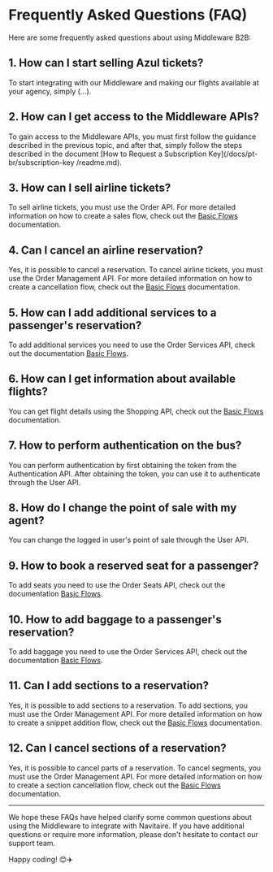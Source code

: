 # Frequently Asked Questions (FAQ)

Here are some frequently asked questions about using Middleware B2B:

## 1. How can I start selling Azul tickets?

To start integrating with our Middleware and making our flights available at your agency, simply (...).

## 2. How can I get access to the Middleware APIs?

To gain access to the Middleware APIs, you must first follow the guidance described in the previous topic, and after that, simply follow the steps described in the document [How to Request a Subscription Key](/docs/pt-br/subscription-key /readme.md).

## 3. How can I sell airline tickets?

To sell airline tickets, you must use the Order API. For more detailed information on how to create a sales flow, check out the [Basic Flows](/postman/middleware_b2b-release_golive.postman_collection.json) documentation.

## 4. Can I cancel an airline reservation?

Yes, it is possible to cancel a reservation.
To cancel airline tickets, you must use the Order Management API. For more detailed information on how to create a cancellation flow, check out the [Basic Flows](/postman/middleware_b2b-release_golive.postman_collection.json) documentation.

## 5. How can I add additional services to a passenger's reservation?

To add additional services you need to use the Order Services API, check out the documentation [Basic Flows](/postman/middleware_b2b-release_golive.postman_collection.json).

## 6. How can I get information about available flights?

You can get flight details using the Shopping API, check out the [Basic Flows](/postman/middleware_b2b-release_golive.postman_collection.json) documentation.

## 7. How to perform authentication on the bus?

You can perform authentication by first obtaining the token from the Authentication API. After obtaining the token, you can use it to authenticate through the User API.

## 8. How do I change the point of sale with my agent?

You can change the logged in user's point of sale through the User API.

## 9. How to book a reserved seat for a passenger?

To add seats you need to use the Order Seats API, check out the documentation [Basic Flows](/postman/middleware_b2b-release_golive.postman_collection.json).

## 10. How to add baggage to a passenger's reservation?

To add baggage you need to use the Order Services API, check out the documentation [Basic Flows](/postman/middleware_b2b-release_golive.postman_collection.json).

## 11. Can I add sections to a reservation?

Yes, it is possible to add sections to a reservation.
To add sections, you must use the Order Management API. For more detailed information on how to create a snippet addition flow, check out the [Basic Flows](/postman/middleware_b2b-release_golive.postman_collection.json) documentation.

## 12. Can I cancel sections of a reservation?

Yes, it is possible to cancel parts of a reservation.
To cancel segments, you must use the Order Management API. For more detailed information on how to create a section cancellation flow, check out the [Basic Flows](/postman/middleware_b2b-release_golive.postman_collection.json) documentation.

---

We hope these FAQs have helped clarify some common questions about using the Middleware to integrate with Navitaire. If you have additional questions or require more information, please don't hesitate to contact our support team.

Happy coding! 😊✈️
